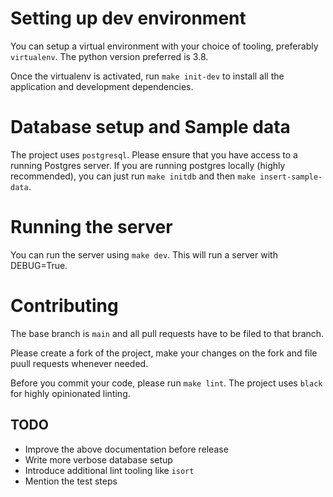 # Setting up dev environment

You can setup a virtual environment with your choice of tooling, preferably `virtualenv`. The python version preferred is 3.8.

Once the virtualenv is activated, run `make init-dev` to install all the application and development dependencies.

# Database setup and Sample data

The project uses `postgresql`. Please ensure that you have access to a running Postgres server. If you are running postgres locally (highly recommended), you can just run `make initdb` and then `make insert-sample-data`.

# Running the server

You can run the server using `make dev`. This will run a server with DEBUG=True.

# Contributing

The base branch is `main` and all pull requests have to be filed to that branch.

Please create a fork of the project, make your changes on the fork and file puull requests whenever needed.

Before you commit your code, please run `make lint`. The project uses `black` for highly opinionated linting.

## TODO

- Improve the above documentation before release
- Write more verbose database setup
- Introduce additional lint tooling like `isort`
- Mention the test steps
